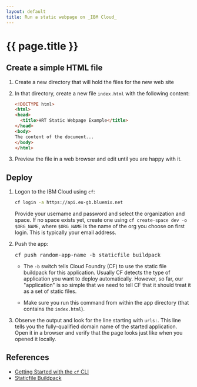 ```yaml
---
layout: default
title: Run a static webpage on _IBM Cloud_
---
```


# {{ page.title }}

## Create a simple HTML file

1.  Create a new directory that will hold the files for the new web site
1.  In that directory, create a new file `index.html` with the following content:
    ```html
    <!DOCTYPE html>
    <html>
    <head>
      <title>HRT Static Webpage Example</title>
    </head>
    <body>
    The content of the document...
    </body>
    </html>
    ```

1.  Preview the file in a web browser and edit until you are happy with it.

## Deploy

1.  Logon to the IBM Cloud using `cf`:

    ```bash
    cf login -a https://api.eu-gb.bluemix.net
    ```

    Provide your username and password and select the organization and space.
    If no space exists yet, create one using `cf create-space dev -o $ORG_NAME`, where `$ORG_NAME` is the name of the org you choose on first login. This is typically your email address.

1.  Push the app:

    <pre>
    cf push <span class="app_name">random-app-name</span> -b staticfile_buildpack
    </pre>

    - The `-b` switch tells Cloud Foundry (CF) to use the static file buildpack for this application. Usually CF detects the type of application you want to deploy automatically. However, so far, our "application" is so simple that we need to tell CF that it should treat it as a set of static files.

    - Make sure you run this command from within the app directory (that contains the `index.html`).

1.  Observe the output and look for the line starting with `urls:`. This line tells you the fully-qualified domain name of the started application. Open it in a browser and verify that the page looks just like when you opened it locally.

## References

* [Getting Started with the `cf` CLI](https://docs.cloudfoundry.org/cf-cli/getting-started.html)
* [Staticfile Buildpack](https://docs.cloudfoundry.org/buildpacks/staticfile/index.html)

<script type="text/javascript" src="{{ site.baseurl }}/js/random-app-name.js"></script>
<script type="text/javascript">
  var app_name = random_app_name();
  var spans = document.getElementsByClassName("app_name");
  for (i = 0; i < spans.length; i++) {
      var span = spans[i];
      span.parentNode.replaceChild(document.createTextNode(app_name), span);
  }
</script>

